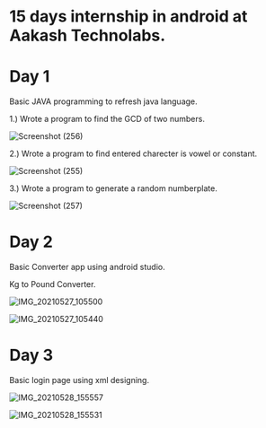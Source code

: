 # 15 days internship in android at Aakash Technolabs.

# Day 1

Basic JAVA programming to refresh java language.

1.) Wrote a program to find the GCD of two numbers.

![Screenshot (256)](https://user-images.githubusercontent.com/84366746/119605754-f25e0680-be0e-11eb-91ad-e57bfe48c8de.png)


2.) Wrote a program to find entered charecter is vowel or constant.

![Screenshot (255)](https://user-images.githubusercontent.com/84366746/119605848-19b4d380-be0f-11eb-8eff-4c7adda8f55d.png)


3.) Wrote a program to generate a random numberplate.

![Screenshot (257)](https://user-images.githubusercontent.com/84366746/119605902-33eeb180-be0f-11eb-9047-6dcefa7b7ac1.png)

# Day 2

Basic Converter app using android studio.

Kg to Pound Converter.

![IMG_20210527_105500](https://user-images.githubusercontent.com/84366746/119778811-90bc9b80-bee5-11eb-81ec-43bd9b1d5654.jpg)

![IMG_20210527_105440](https://user-images.githubusercontent.com/84366746/119778830-974b1300-bee5-11eb-94bc-ab6fbde6e28a.jpg)

# Day 3

Basic login page using xml designing.

![IMG_20210528_155557](https://user-images.githubusercontent.com/84366746/119972022-54fe0080-bfcf-11eb-9df8-0b91a79b8a6a.jpg)

![IMG_20210528_155531](https://user-images.githubusercontent.com/84366746/119972039-5af3e180-bfcf-11eb-92d1-5978fb202d38.jpg)



